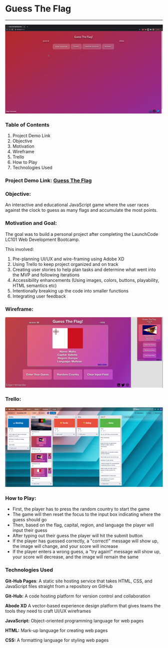 # Guess The Flag

<hr>

![GIF of webapp in use](assets/guesstheflag.gif)

### Table of Contents

1. Project Demo Link
2. Objective
3. Motivation
4. Wireframe
5. Trello
6. How to Play
7. Technologies Used

### Project Demo Link: [Guess The Flag](https://eh-git-hub.github.io/countryAPI/)

### Objective:

An interactive and educational JavaScript game where the user races against the clock to guess as many flags and accumulate the most points.

### Motivation and Goal:

The goal was to build a personal project after completing the LaunchCode LC101 Web Development Bootcamp.

This involved: 

1. Pre-planning UI/UX and wire-framing using Adobe XD
2. Using Trello to keep project organized and on track
3. Creating user stories to help plan tasks and determine what went into the MVP and following iterations
4. Accessibility enhancements (Using images, colors, buttons, playability, HTML semantics etc)
5. Intentionally breaking up the code into smaller functions
6. Integrating user feedback

### Wireframe:

![Screenshot of Wireframe](assets/guesstheflagSC.png)

### Trello:

![Screenshot of Trello](assets/trelloSC.png)

### How to Play:

- First, the player has to press the random country to start the game
- The game will then reset the focus to the input box indicating where the guess should go 
- Then, based on the flag, capital, region, and language the player will input their guess
- After typing out their guess the player will hit the submit button
- If the player has guessed correctly, a "correct!" message will show up, the image will change, and your score will increase
- If the player enters a wrong guess, a "try again!" message will show up, your score will decrease, and the image will remain the same 

### Technologies Used

**Git-Hub Pages**: A static site hosting service that takes HTML, CSS, and JavaScript files straight from a repository on GitHub

**Git-Hub:** A code hosting platform for version control and collaboration

**Abode XD** A vector-based experience design platform that gives teams the tools they need to craft UI/UX wireframes

**JavaScript:** Object-oriented programming language for web pages

**HTML:** Mark-up language for creating web pages

**CSS:** A formatting language for styling web pages
